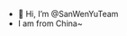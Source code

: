- 👋 Hi, I’m @SanWenYuTeam
- I am from China~

<!---
SanWenYuTeam/SanWenYuTeam is a ✨ special ✨ repository because its `README.md` (this file) appears on your GitHub profile.
You can click the Preview link to take a look at your changes.
--->
